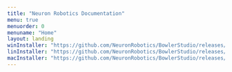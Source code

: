 ```yaml
---
title: "Neuron Robotics Documentation"
menu: true
menuorder: 0
menuname: "Home"
layout: landing
winInstaller: "https://github.com/NeuronRobotics/BowlerStudio/releases/download/0.4.13/Windows-BowlerStudio-0.4.13.exe"
linInstaller: "https://github.com/NeuronRobotics/BowlerStudio/releases/download/0.4.13/Ubuntu-BowlerStudio-0.4.13.deb"
macInstaller: "https://github.com/NeuronRobotics/BowlerStudio/releases/download/0.4.13/MacOSX-BowlerStudio-0.4.13.zip"
---
```


